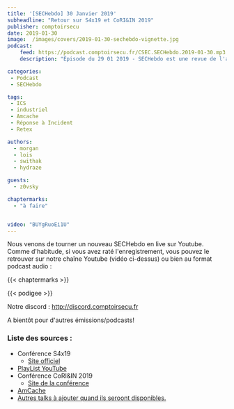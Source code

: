 ```yaml
---
title: '[SECHebdo] 30 Janvier 2019'
subheadline: "Retour sur S4x19 et CoRI&IN 2019"
publisher: comptoirsecu
date: 2019-01-30
image:  /images/covers/2019-01-30-sechebdo-vignette.jpg
podcast:
    feed: https://podcast.comptoirsecu.fr/CSEC.SECHebdo.2019-01-30.mp3
    description: "Épisode du 29 01 2019 - SECHebdo est une revue de l'actualité cybersécurité réalisée en live sur Youtube, généralement le mardi soir."

categories:
 - Podcast
 - SECHebdo

tags:
 - ICS
 - industriel
 - Amcache
 - Réponse à Incident
 - Retex

authors:
  - morgan
  - lois
  - swithak
  - hydraze

guests:
  - z0vsky

chaptermarks:
  - "à faire"


video: "BUYgRuoEi1U"
---
```


Nous venons de tourner un nouveau SECHebdo en live sur Youtube. Comme d'habitude, si vous avez raté l'enregistrement, vous pouvez le retrouver sur notre chaîne Youtube (vidéo ci-dessus) ou bien au format podcast audio :

{{< chaptermarks >}}

{{< podigee >}}

Notre discord : <http://discord.comptoirsecu.fr>

A bientôt pour d'autres émissions/podcasts!

### Liste des sources :

*  Conférence S4x19
	* [Site officiel](https://s4xevents.com/)
  * [PlayList YouTube](https://www.youtube.com/watch?v=PBVs_wELXYA&list=PL8OWO1qWXF4qYu-Kak1dOVvx0iq2fekdS)
*  Conférence CoRI&IN 2019
	* [Site de la conférence](https://www.cecyf.fr/activites/recherche-et-developpement/coriin-2019/)
  * [AmCache](https://www.ssi.gouv.fr/agence/publication/analyse-de-lamcache/)
  * [Autres talks à ajouter quand ils seroont disponibles.](..)
